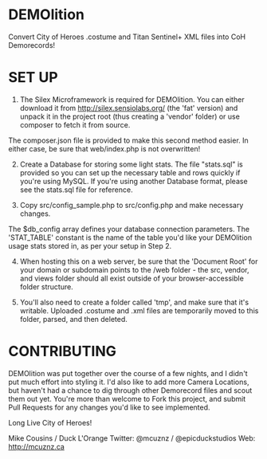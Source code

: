 DEMOlition
==========

Convert City of Heroes .costume and Titan Sentinel+ XML files into CoH Demorecords!


SET UP
==========

1) The Silex Microframework is required for DEMOlition.  You can either download it
from http://silex.sensiolabs.org/ (the 'fat' version) and unpack it in the project
root (thus creating a 'vendor' folder) or use composer to fetch it from source.

The composer.json file is provided to make this second method easier. In either
case, be sure that web/index.php is not overwritten!


2) Create a Database for storing some light stats.  The file "stats.sql" is provided
so you can set up the necessary table and rows quickly if you're using MySQL.  If
you're using another Database format, please see the stats.sql file for reference.


3) Copy src/config_sample.php to src/config.php and make necessary changes.

The $db_config array defines your database connection parameters.  The 'STAT_TABLE'
constant is the name of the table you'd like your DEMOlition usage stats stored in,
as per your setup in Step 2.


4) When hosting this on a web server, be sure that the 'Document Root' for your
domain or subdomain points to the /web folder - the src, vendor, and views folder
should all exist outside of your browser-accessible folder structure.


5) You'll also need to create a folder called 'tmp', and make sure that it's writable.
Uploaded .costume and .xml files are temporarily moved to this folder, parsed, and
then deleted.


CONTRIBUTING
============

DEMOlition was put together over the course of a few nights, and I didn't put much
effort into styling it.  I'd also like to add more Camera Locations, but haven't had
a chance to dig through other Demorecord files and scout them out yet.  You're more
than welcome to Fork this project, and submit Pull Requests for any changes you'd
like to see implemented.


Long Live City of Heroes!

Mike Cousins / Duck L'Orange
Twitter: @mcuznz / @epicduckstudios
Web:     http://mcuznz.ca
